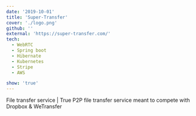 ```yaml
---
date: '2019-10-01'
title: 'Super-Transfer'
cover: './logo.png'
github: ''
external: 'https://super-transfer.com/'
tech:
  - WebRTC
  - Spring boot
  - Hibernate
  - Kubernetes
  - Stripe
  - AWS

show: 'true'
---
```


File transfer service | True P2P file transfer service meant to compete with Dropbox & WeTransfer
